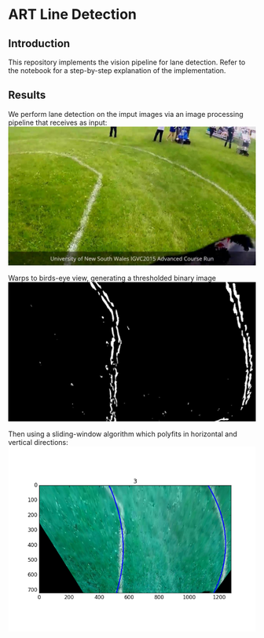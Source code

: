 # ART Line Detection

## Introduction
This repository implements the vision pipeline for lane detection. Refer to the notebook for a step-by-step explanation of the implementation.

## Results
We perform lane detection on the imput images via an image processing pipeline that receives as input:
![alt inputimage](https://github.com/UTRA-ART/ART_Line_Detection/blob/master/images/3.jpg)

Warps to birds-eye view, generating a thresholded binary image
![alt outputimage](https://github.com/UTRA-ART/ART_Line_Detection/blob/master/output_images/3.jpg)

Then using a sliding-window algorithm which polyfits in horizontal and vertical directions:
![alt finalimage](https://github.com/UTRA-ART/ART_Line_Detection/blob/master/final_images/3.png)

